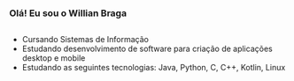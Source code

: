 ### Olá! Eu sou o Willian Braga
##
- Cursando Sistemas de Informação
- Estudando desenvolvimento de software para criação de aplicações desktop e mobile
- Estudando as seguintes tecnologias: Java, Python, C, C++, Kotlin, Linux
